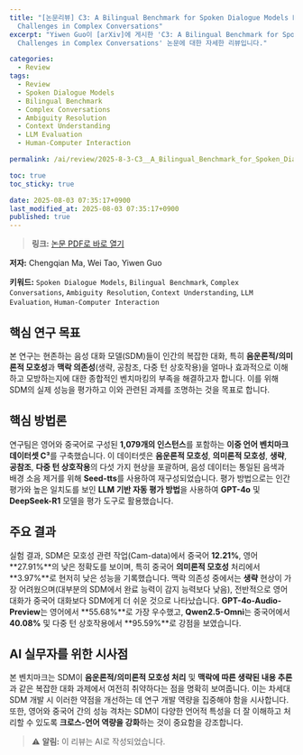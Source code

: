 ```yaml
---
title: "[논문리뷰] C3: A Bilingual Benchmark for Spoken Dialogue Models Exploring
  Challenges in Complex Conversations"
excerpt: "Yiwen Guo이 [arXiv]에 게시한 'C3: A Bilingual Benchmark for Spoken Dialogue Models Exploring
  Challenges in Complex Conversations' 논문에 대한 자세한 리뷰입니다."

categories:
  - Review
tags:
  - Review
  - Spoken Dialogue Models
  - Bilingual Benchmark
  - Complex Conversations
  - Ambiguity Resolution
  - Context Understanding
  - LLM Evaluation
  - Human-Computer Interaction

permalink: /ai/review/2025-8-3-C3__A_Bilingual_Benchmark_for_Spoken_Dialogue_Models_Exploring__Challenges_in_Complex_Conversations/

toc: true
toc_sticky: true

date: 2025-08-03 07:35:17+0900
last_modified_at: 2025-08-03 07:35:17+0900
published: true
---
```

> **링크:** [논문 PDF로 바로 열기](https://arxiv.org/abs/2507.22968)

**저자:** Chengqian Ma, Wei Tao, Yiwen Guo

**키워드:** `Spoken Dialogue Models`, `Bilingual Benchmark`, `Complex Conversations`, `Ambiguity Resolution`, `Context Understanding`, `LLM Evaluation`, `Human-Computer Interaction`

## 핵심 연구 목표
본 연구는 현존하는 음성 대화 모델(SDM)들이 인간의 복잡한 대화, 특히 **음운론적/의미론적 모호성**과 **맥락 의존성**(생략, 공참조, 다중 턴 상호작용)을 얼마나 효과적으로 이해하고 모방하는지에 대한 종합적인 벤치마킹의 부족을 해결하고자 합니다. 이를 위해 SDM의 실제 성능을 평가하고 이와 관련된 과제를 조명하는 것을 목표로 합니다.

## 핵심 방법론
연구팀은 영어와 중국어로 구성된 **1,079개의 인스턴스**를 포함하는 **이중 언어 벤치마크 데이터셋 C³**를 구축했습니다. 이 데이터셋은 **음운론적 모호성**, **의미론적 모호성**, **생략**, **공참조**, **다중 턴 상호작용**의 다섯 가지 현상을 포괄하며, 음성 데이터는 통일된 음색과 배경 소음 제거를 위해 **Seed-tts**를 사용하여 재구성되었습니다. 평가 방법으로는 인간 평가와 높은 일치도를 보인 **LLM 기반 자동 평가 방법**을 사용하여 **GPT-4o** 및 **DeepSeek-R1** 모델을 평가 도구로 활용했습니다.

## 주요 결과
실험 결과, SDM은 모호성 관련 작업(Cam-data)에서 중국어 **12.21%**, 영어 **27.91%**의 낮은 정확도를 보이며, 특히 중국어 **의미론적 모호성** 처리에서 **3.97%**로 현저히 낮은 성능을 기록했습니다. 맥락 의존성 중에서는 **생략** 현상이 가장 어려웠으며(대부분의 SDM에서 완료 능력이 감지 능력보다 낮음), 전반적으로 영어 대화가 중국어 대화보다 SDM에게 더 쉬운 것으로 나타났습니다. **GPT-4o-Audio-Preview**는 영어에서 **55.68%**로 가장 우수했고, **Qwen2.5-Omni**는 중국어에서 **40.08%** 및 다중 턴 상호작용에서 **95.59%**로 강점을 보였습니다.

## AI 실무자를 위한 시사점
본 벤치마크는 SDM이 **음운론적/의미론적 모호성 처리** 및 **맥락에 따른 생략된 내용 추론**과 같은 복잡한 대화 과제에서 여전히 취약하다는 점을 명확히 보여줍니다. 이는 차세대 SDM 개발 시 이러한 약점을 개선하는 데 연구 개발 역량을 집중해야 함을 시사합니다. 또한, 영어와 중국어 간의 성능 격차는 SDM이 다양한 언어적 특성을 더 잘 이해하고 처리할 수 있도록 **크로스-언어 역량을 강화**하는 것이 중요함을 강조합니다.

> ⚠️ **알림:** 이 리뷰는 AI로 작성되었습니다.
